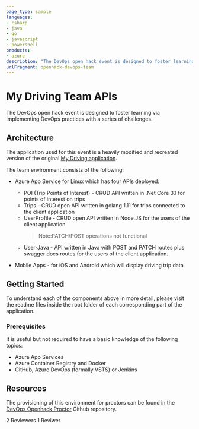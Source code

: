 ```yaml
---
page_type: sample
languages:
- csharp
- java
- go
- javascript
- powershell
products:
- azure
description: "The DevOps open hack event is designed to foster learning via implementing DevOps practices with a series of challenges."
urlFragment: openhack-devops-team
---
```


# My Driving Team APIs

The DevOps open hack event is designed to foster learning via implementing DevOps practices with a series of challenges.

## Architecture

The application used for this event is a heavily modified and recreated version of the original [My Driving application](https://github.com/Azure-Samples/MyDriving).

The team environment consists of the following:

* Azure App Service for Linux which has four APIs deployed:

  * POI (Trip Points of Interest) - CRUD API written in .Net Core 3.1 for points of interest on trips
  * Trips - CRUD open API written in golang 1.11 for trips connected to the client application
  * UserProfile - CRUD open API written in Node.JS for the users of the client application
    > Note:PATCH/POST operations not functional
  * User-Java - API written in Java with POST and PATCH routes plus swagger docs routes for the users of the client application.
* Mobile Apps - for iOS and Android which will display driving trip data

## Getting Started

To understand each of the components above in more detail, please visit the readme files inside the root folder of each corresponding part of the application.

### Prerequisites

It is useful but not required to have a basic knowledge of the following topics:

* Azure App Services
* Azure Container Registry and Docker
* GitHub, Azure DevOps (formally VSTS) or Jenkins

## Resources

The provisioning of this environment for proctors can be found in the [DevOps Openhack Proctor](https://github.com/Azure-Samples/openhack-devops-proctor) Github repository.

2 Reviewers
1 Reviwer
